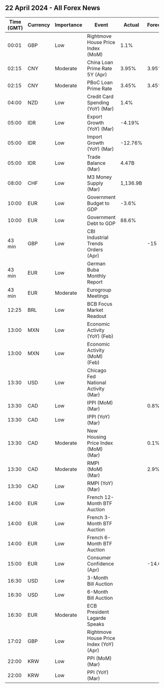 ## 22 April 2024 - All Forex News

| Time (GMT) | Currency | Importance | Event | Actual | Forecast | Previous |
|------|----------|------------|-------|--------|----------|----------|
| 00:01 | GBP | Low | Rightmove House Price Index (MoM) | 1.1% |  | 1.5% |
| 02:15 | CNY | Moderate | China Loan Prime Rate 5Y (Apr) | 3.95% | 3.95% | 3.95% |
| 02:15 | CNY | Moderate | PBoC Loan Prime Rate | 3.45% | 3.45% | 3.45% |
| 04:00 | NZD | Low | Credit Card Spending (YoY) (Mar) | 1.4% |  | 2.1% |
| 05:00 | IDR | Low | Export Growth (YoY) (Mar) | -4.19% |  | -9.60% |
| 05:00 | IDR | Low | Import Growth (YoY) (Mar) | -12.76% |  | 15.84% |
| 05:00 | IDR | Low | Trade Balance (Mar) | 4.47B |  | 0.83B |
| 08:00 | CHF | Low | M3 Money Supply (Mar) | 1,136.9B |  | 1,131.5B |
| 10:00 | EUR | Low | Government Budget to GDP | -3.6% |  | -3.7% |
| 10:00 | EUR | Low | Government Debt to GDP | 88.6% |  | 90.8% |
| 43 min | GBP | Low | CBI Industrial Trends Orders (Apr) |  | -15 | -18 |
| 43 min | EUR | Low | German Buba Monthly Report |  |  |  |
| 43 min | EUR | Moderate | Eurogroup Meetings |  |  |  |
| 12:25 | BRL | Low | BCB Focus Market Readout |  |  |  |
| 13:00 | MXN | Low | Economic Activity (YoY) (Feb) |  |  | 2.00% |
| 13:00 | MXN | Low | Economic Activity (MoM) (Feb) |  |  | -0.60% |
| 13:30 | USD | Low | Chicago Fed National Activity (Mar) |  |  | 0.05 |
| 13:30 | CAD | Low | IPPI (MoM) (Mar) |  | 0.8% | 0.7% |
| 13:30 | CAD | Low | IPPI (YoY) (Mar) |  |  | -1.7% |
| 13:30 | CAD | Moderate | New Housing Price Index (MoM) (Mar) |  | 0.1% | 0.1% |
| 13:30 | CAD | Moderate | RMPI (MoM) (Mar) |  | 2.9% | 2.1% |
| 13:30 | CAD | Low | RMPI (YoY) (Mar) |  |  | -4.7% |
| 14:00 | EUR | Low | French 12-Month BTF Auction |  |  | 3.471% |
| 14:00 | EUR | Low | French 3-Month BTF Auction |  |  | 3.814% |
| 14:00 | EUR | Low | French 6-Month BTF Auction |  |  | 3.706% |
| 15:00 | EUR | Low | Consumer Confidence (Apr) |  | -14.0 | -14.9 |
| 16:30 | USD | Low | 3-Month Bill Auction |  |  | 5.250% |
| 16:30 | USD | Low | 6-Month Bill Auction |  |  | 5.155% |
| 16:30 | EUR | Moderate | ECB President Lagarde Speaks |  |  |  |
| 17:02 | GBP | Low | Rightmove House Price Index (YoY) (Apr) |  |  | 0.8% |
| 22:00 | KRW | Low | PPI (MoM) (Mar) |  |  | 0.3% |
| 22:00 | KRW | Low | PPI (YoY) (Mar) |  |  | 1.5% |
